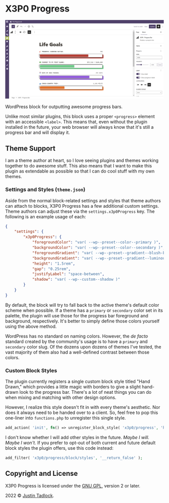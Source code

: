 # X3P0 Progress

![Progress bars shown in the WordPress content canvas.](/assets/progress-life-goals.png)

WordPress block for outputting awesome progress bars.

Unlike most similar plugins, this block uses a proper `<progress>` element with an accessible `<label>`.  This means that, even without the plugin installed in the future, your web browser will always know that it's still a progress bar and will display it.

## Theme Support

I am a theme author at heart, so I love seeing plugins and themes working together to do awesome stuff.  This also means that I want to make this plugin as extendable as possible so that I can do cool stuff with my own themes.

### Settings and Styles (`theme.json`)

Aside from the normal block-related settings and styles that theme authors can attach to blocks, X3P0 Progress has a few additional custom settings.  Theme authors can adjust these via the `settings.x3p0Progress` key.  The following is an example usage of each:

```json
{
	"settings": {
		"x3p0Progress": {
			"foregroundColor": "var( --wp--preset--color--primary )",
			"backgroundColor": "var( --wp--preset--color--secondary )",
			"foregroundGradient": "var( --wp--preset--gradient--blush-bordeaux )",
			"backgroundGradient": "var( --wp--preset--gradient--luminous-dusk )",
			"height": "1.5rem",
			"gap": "0.25rem",
			"justifyLabel": "space-between",
			"shadow": "var( --wp--custom--shadow )"
		}
	}
}
```

By default, the block will try to fall back to the active theme's default color scheme when possible.  If a theme has a `primary` or `secondary` color set in its palette, the plugin will use those for the progress bar foreground and background, respectively.  It's better to simply define those colors yourself using the above method.

WordPress has no standard on naming colors.  However, the _de facto_ standard created by the community's usage is to have a `primary` and `secondary` color slug.  Of the dozens upon dozens of themes I've tested, the vast majority of them also had a well-defined contrast between those colors.

### Custom Block Styles

The plugin currently registers a single custom block style titled "Hand Drawn," which provides a little magic with borders to give a slight hand-drawn look to the progress bar.  There's a lot of neat things you can do when mixing and matching with other design options.

However, I realize this style doesn't fit in with every theme's aesthetic.  Nor does it always need to be handed over to a client.  So, feel free to pop this one-liner into `functions.php` to unregister this single style.

```php
add_action( 'init', fn() => unregister_block_style( 'x3p0/progress', 'hand-drawn' ) );
```

I don't know whether I will add other styles in the future.  _Maybe I will.  Maybe I won't._  If you prefer to opt-out of both current and future default block styles the plugin offers, use this code instead:

```php
add_filter( 'x3p0/progress/block/styles', '__return_false' );
```

## Copyright and License

X3P0 Progress is licensed under the [GNU GPL](http://www.gnu.org/licenses/old-licenses/gpl-2.0.html), version 2 or later.

2022 &copy; [Justin Tadlock](https://justintadlock.com).
